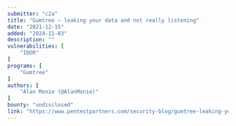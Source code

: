 ```yaml
---
submitter: "c2a"
title: "Gumtree – leaking your data and not really listening"
date: "2021-12-15"
added: "2024-11-03"
description: ""
vulnerabilities: [
    "IDOR"
]
programs: [
    "Gumtree"
]
authors: [
    "Alan Monie (@AlanMonie)"
]
bounty: "undisclosed"
link: "https://www.pentestpartners.com/security-blog/gumtree-leaking-your-data-and-not-really-listening/"
---
```




